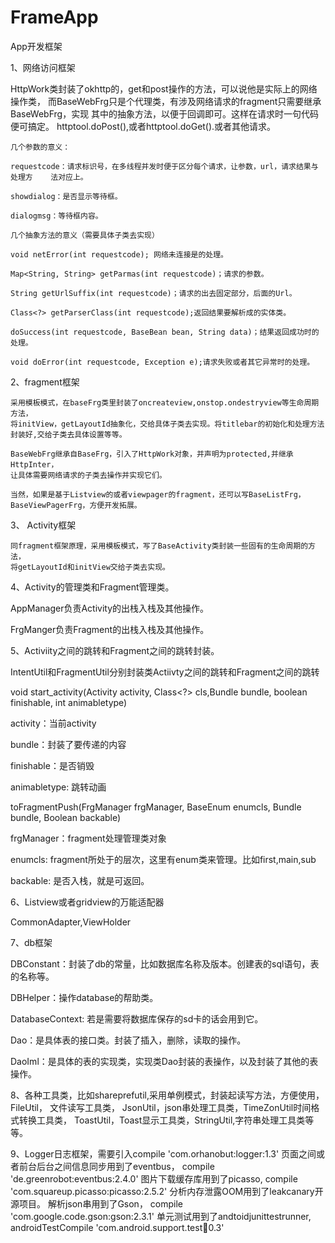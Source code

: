 ﻿# FrameApp
App开发框架

1、网络访问框架

HttpWork类封装了okhttp的，get和post操作的方法，可以说他是实际上的网络操作类，
而BaseWebFrg只是个代理类，有涉及网络请求的fragment只需要继承BaseWebFrg，实现
其中的抽象方法，以便于回调即可。这样在请求时一句代码便可搞定。
httptool.doPost(),或者httptool.doGet().或者其他请求。
    
    几个参数的意义：

    requestcode：请求标识号，在多线程并发时便于区分每个请求，让参数，url，请求结果与处理方    法对应上。

    showdialog：是否显示等待框。

    dialogmsg：等待框内容。

    几个抽象方法的意义（需要具体子类去实现）  

    void netError(int requestcode); 网络未连接是的处理。

    Map<String, String> getParmas(int requestcode)；请求的参数。

    String getUrlSuffix(int requestcode)；请求的出去固定部分，后面的Url。

    Class<?> getParserClass(int requestcode);返回结果要解析成的实体类。

    doSuccess(int requestcode, BaseBean bean, String data)；结果返回成功时的处理。

    void doError(int requestcode, Exception e);请求失败或者其它异常时的处理。

2、fragment框架

    采用模板模式，在baseFrg类里封装了oncreateview,onstop.ondestryview等生命周期方法，
    将initView，getLayoutId抽象化，交给具体子类去实现。将titlebar的初始化和处理方法
    封装好,交给子类去具体设置等等。

    BaseWebFrg继承自BaseFrg，引入了HttpWork对象，并声明为protected,并继承HttpInter，
    让具体需要网络请求的子类去操作并实现它们。

    当然，如果是基于Listview的或者viewpager的fragment，还可以写BaseListFrg，
    BaseViewPagerFrg，方便开发拓展。

3、 Activity框架

    同fragment框架原理，采用模板模式，写了BaseActivity类封装一些固有的生命周期的方法，
    将getLayoutId和initView交给子类去实现。

4、Activity的管理类和Fragment管理类。

   AppManager负责Activity的出栈入栈及其他操作。
   
   FrgManger负责Fragment的出栈入栈及其他操作。

5、Activiity之间的跳转和Fragment之间的跳转封装。

   IntentUtil和FragmentUtil分别封装类Actiivty之间的跳转和Fragment之间的跳转

   void start_activity(Activity activity, Class<?> cls,Bundle bundle, 
   boolean finishable,    int animabletype)

   activity：当前activity

   bundle：封装了要传递的内容

   finishable：是否销毁

   animabletype: 跳转动画

   toFragmentPush(FrgManager frgManager, BaseEnum enumcls, Bundle bundle, Boolean backable)
   
   frgManager：fragment处理管理类对象

   enumcls: fragment所处于的层次，这里有enum类来管理。比如first,main,sub

   backable: 是否入栈，就是可返回。

6、Listview或者gridview的万能适配器

   CommonAdapter,ViewHolder

7、db框架

   DBConstant：封装了db的常量，比如数据库名称及版本。创建表的sql语句，表的名称等。

   DBHelper：操作database的帮助类。

   DatabaseContext: 若是需要将数据库保存的sd卡的话会用到它。

   Dao：是具体表的接口类。封装了插入，删除，读取的操作。

   DaoIml：是具体的表的实现类，实现类Dao封装的表操作，以及封装了其他的表操作。

8、各种工具类，比如shareprefutil,采用单例模式，封装起读写方法，方便使用，FileUtil，
   文件读写工具类，   JsonUtil，json串处理工具类，TimeZonUtil时间格式转换工具类，
   ToastUtil，Toast显示工具类，StringUtil,字符串处理工具类等等。

9、Logger日志框架，需要引入compile 'com.orhanobut:logger:1.3'
   页面之间或者前台后台之间信息同步用到了eventbus，
   compile 'de.greenrobot:eventbus:2.4.0'
   图片下载缓存库用到了picasso,
   compile 'com.squareup.picasso:picasso:2.5.2'
   分析内存泄露OOM用到了leakcanary开源项目。
   解析json串用到了Gson，
   compile 'com.google.code.gson:gson:2.3.1'
   单元测试用到了andtoidjunittestrunner,
   androidTestCompile    'com.android.support.test:runner:0.3'



   
   





